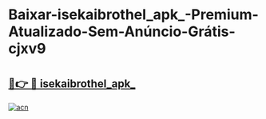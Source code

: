 # Baixar-isekaibrothel_apk_-Premium-Atualizado-Sem-Anúncio-Grátis-cjxv9

# <h2><a href="https://hpg3b3.esa.edu.pl?src=isekaibrothel_apk_&ref=cjxv9">🔗👉 🔴 isekaibrothel_apk_</a></h2>

[![acn](https://github.com/user-attachments/assets/0f9c940e-d8b0-45ae-aac7-cd30a18b3e1c)](https://hpg3b3.esa.edu.pl?src=isekaibrothel_apk_&ref=cjxv9)

